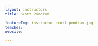```yaml
---
layout: instructors
title: Scott Pondrum

featureImg: instructor-scott-pondrum.jpg
teaches:
website:

---
```

